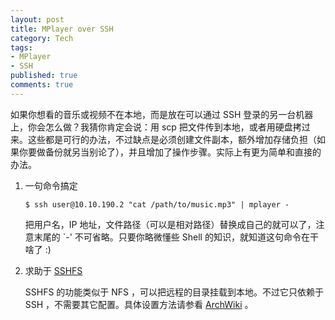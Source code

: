 ```yaml
---
layout: post
title: MPlayer over SSH
category: Tech
tags:
- MPlayer
- SSH
published: true
comments: true
---
```


如果你想看的音乐或视频不在本地，而是放在可以通过 SSH 登录的另一台机器上，你会怎么做？我猜你肯定会说：用 scp 把文件传到本地，或者用硬盘拷过来。这些都是可行的办法，不过缺点是必须创建文件副本，额外增加存储负担（如果你要做备份就另当别论了），并且增加了操作步骤。实际上有更为简单和直接的办法。

1.  一句命令搞定

        $ ssh user@10.10.190.2 "cat /path/to/music.mp3" | mplayer -

    把用户名，IP 地址，文件路径（可以是相对路径）替换成自己的就可以了，注意末尾的 \`-' 不可省略。只要你略微懂些 Shell 的知识，就知道这句命令在干啥了 :)

2.  求助于 <a title="SSHFS" href="http://fuse.sourceforge.net/sshfs.html" target="_blank">SSHFS</a>

    SSHFS 的功能类似于 NFS ，可以把远程的目录挂载到本地。不过它只依赖于 SSH ，不需要其它配置。具体设置方法请参看 <a title="SSHFS" href="http://wiki.archlinux.org/index.php/SSH#Mounting_a_Remote_Filesystem_with_SSHFS" target="_blank">ArchWiki</a> 。
